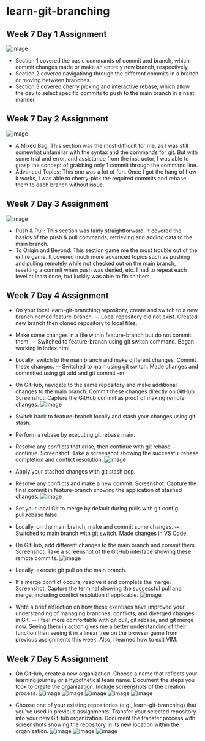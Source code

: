 # learn-git-branching
## Week 7 Day 1 Assignment

![image](https://github.com/rja87sd/learn-git-branching/assets/145504216/ef255b53-38f0-46e7-ad66-9327b11dac48)

- Section 1 covered the basic commands of commit and branch, which commit changes made or make an entirely new branch, respectively.
- Section 2 covered navigationg through the different commits in a branch or moving between branches.
- Section 3 covered cherry picking and interactive rebase, which allow the dev to select specific commits to push to the main branch in a neat manner.

## Week 7 Day 2 Assignment

![image](https://github.com/rja87sd/learn-git-branching/assets/145504216/2b92c4fd-2deb-4fe0-8fc8-e4f60f2c0f43)
- A Mixed Bag: This section was the most difficult for me, as I was still somewhat unfamiliar with the syntax and the commands for git. But with some trial and error, and assistance from the instructor, I was able to grasp the concept of grabbing only 1 commit through the command line.
- Advanced Topics: This one was a lot of fun. Once I got the hang of how it works, I was able to cherry-pick the required commits and rebase them to each branch without issue.

## Week 7 Day 3 Assignment
![image](https://github.com/rja87sd/learn-git-branching/assets/145504216/28b068ca-cd3c-4040-9d79-356bba5f9107)
- Push & Pull: This section was fairly straightforward. It covered the basics of the push & pull commands, retrieving and adding data to the main branch.
- To Origin and Beyond: This section game me the most trouble out of the entire game. It covered much more advanced topics such as pushing and pulling remotely while not checked out on the main branch, resetting a commit when push was denied, etc. I had to repeat each level at least once, but luckily was able to finish them.

## Week 7 Day 4 Assignment
- On your local learn-git-branching repository, create and switch to a new branch named feature-branch.
-- Local repository did not exist. Created new branch then cloned repository to local files.

- Make some changes in a file within feature-branch but do not commit them.
-- Switched to feature-branch using git switch command. Began working in index.html.

- Locally, switch to the main branch and make different changes. Commit these changes.
-- Switched to main using git switch. Made changes and committed using git add and git commit -m

- On GitHub, navigate to the same repository and make additional changes to the main branch. Commit these changes directly on GitHub. Screenshot: Capture the GitHub commit as proof of making remote changes.
 ![image](https://github.com/rja87sd/learn-git-branching/assets/145504216/d97a55ff-bc57-499f-8beb-90a4eb64430c)

- Switch back to feature-branch locally and stash your changes using git stash.

- Perform a rebase by executing git rebase main.

- Resolve any conflicts that arise, then continue with git rebase --continue. Screenshot: Take a screenshot showing the successful rebase completion and conflict resolution.
 ![image](https://github.com/rja87sd/learn-git-branching/assets/145504216/d21bd8f3-0c31-41eb-aff4-d629456328c9)

- Apply your stashed changes with git stash pop.
- Resolve any conflicts and make a new commit. Screenshot: Capture the final commit in feature-branch showing the application of stashed changes.
 ![image](https://github.com/rja87sd/learn-git-branching/assets/145504216/841844de-c4c3-4514-ae94-6ae6557965c2)

- Set your local Git to merge by default during pulls with git config pull.rebase false.

- Locally, on the main branch, make and commit some changes.
-- Switched to main branch with git switch. Made changes in VS Code.

- On GitHub, add different changes to the main branch and commit them. Screenshot: Take a screenshot of the GitHub interface showing these remote commits.
 ![image](https://github.com/rja87sd/learn-git-branching/assets/145504216/22615ac0-808f-4fe4-a52e-0da6c3dd8417)

- Locally, execute git pull on the main branch.
- If a merge conflict occurs, resolve it and complete the merge. Screenshot: Capture the terminal showing the successful pull and merge, including conflict resolution if applicable.
 ![image](https://github.com/rja87sd/learn-git-branching/assets/145504216/9c1976d4-8655-4a3d-ac86-2bced3070776)

- Write a brief reflection on how these exercises have improved your understanding of managing branches, conflicts, and diverged changes in Git.
-- I feel more comfortable with git pull, git rebase, and git merge now. Seeing them in action gives me a better understanding of their function than seeing it in a linear tree on the browser game from previous assignments this week. Also, I learned how to exit VIM.

## Week 7 Day 5 Assignment
- On GitHub, create a new organization. Choose a name that reflects your learning journey or a hypothetical team name. Document the steps you took to create the organization. Include screenshots of the creation process.
![image](https://github.com/rja87sd/learn-git-branching/assets/145504216/0abdc4f8-f4b3-4d25-81bc-52e7b3a0b3ea)
![image](https://github.com/rja87sd/learn-git-branching/assets/145504216/6a7ddb3f-be26-4ac1-b423-10c4f39f2afb)
![image](https://github.com/rja87sd/learn-git-branching/assets/145504216/08571989-a62c-40f7-a0b0-dbb441d91c22)
![image](https://github.com/rja87sd/learn-git-branching/assets/145504216/f5f1dc04-3b30-43ce-904b-63e7bf01f316)
![image](https://github.com/rja87sd/learn-git-branching/assets/145504216/2aaa1e7b-c94e-480e-b822-552e30ff5d08)

- Choose one of your existing repositories (e.g., learn-git-branching) that you've used in previous assignments. Transfer your selected repository into your new GitHub organization. Document the transfer process with screenshots showing the repository in its new location within the organization.
![image](https://github.com/rja87sd/learn-git-branching/assets/145504216/ef238f98-1c44-44d5-a556-929ede856c9e)
![image](https://github.com/rja87sd/learn-git-branching/assets/145504216/99290852-8ef2-4c58-9749-ad57ecbbb147)
![image](https://github.com/rja87sd/learn-git-branching/assets/145504216/1aa62766-aa55-4c29-979c-c53f6c0300cf)



